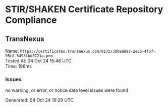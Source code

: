 # STIR/SHAKEN Certificate Repository Compliance

## TransNexus

Name: `https://certificates.transnexus.com/0172/30b9a097-2e25-4f5f-95c8-5495fbd5721a.pem`\
Tested At: 04 Oct 24 15:48 UTC\
Time: 196ms

### Issues

no warning, or error, or notice date level issues were found

Generated: 04 Oct 24 16:29 UTC